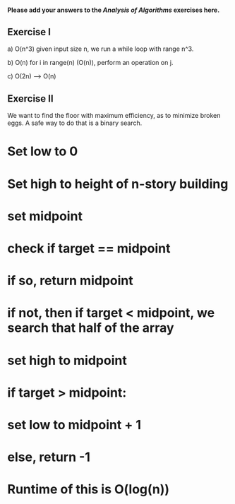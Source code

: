 #### Please add your answers to the ***Analysis of  Algorithms*** exercises here.

## Exercise I

a) O(n^3)
    given input size n, we run a while loop with range n^3.


b) O(n)
    for i in range(n) (O(n)), perform an operation on j. 


c) O(2n) --> O(n)

## Exercise II


We want to find the floor with maximum efficiency, as to minimize broken eggs.
A safe way to do that is a binary search.

# Set low to 0
# Set high to height of n-story building
# set midpoint

# check if target == midpoint
# if so, return midpoint

# if not, then if target < midpoint, we search that half of the array
# set high to midpoint

# if target > midpoint:
# set low to midpoint + 1

# else, return -1

# Runtime of this is O(log(n))